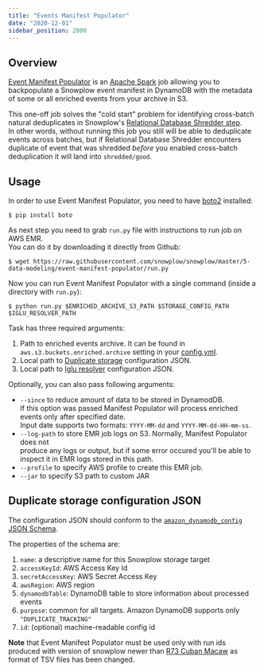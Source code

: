 ```yaml
---
title: "Events Manifest Populator"
date: "2020-12-01"
sidebar_position: 2000
---
```


## Overview

[Event Manifest Populator](https://github.com/snowplow/snowplow/tree/master/5-data-modeling/event-manifest-populator/) is an [Apache Spark](http://spark.apache.org/) job allowing you to backpopulate a Snowplow event manifest in DynamoDB with the metadata of some or all enriched events from your archive in S3.

This one-off job solves the "cold start" problem for identifying cross-batch natural deduplicates in Snowplow's [Relational Database Shredder step](/docs/pipeline-components-and-applications/loaders-storage-targets/snowplow-rdb-loader/rdb-shredder/).  
In other words, without running this job you still will be able to deduplicate events across batches, but if Relational Database Shredder encounters duplicate of event that was shredded _before_ you enabled cross-batch deduplication it will land into `shredded/good`.

## Usage

In order to use Event Manifest Populator, you need to have [boto2](http://boto.cloudhackers.com/en/latest/) installed:

```
$ pip install boto
```

As next step you need to grab `run.py` file with instructions to run job on AWS EMR.  
You can do it by downloading it directly from Github:

```
$ wget https://raw.githubusercontent.com/snowplow/snowplow/master/5-data-modeling/event-manifest-populator/run.py
```

Now you can run Event Manifest Populator with a single command (inside a directory with `run.py`):

```
$ python run.py $ENRICHED_ARCHIVE_S3_PATH $STORAGE_CONFIG_PATH $IGLU_RESOLVER_PATH
```

Task has three required arguments:

1. Path to enriched events archive. It can be found in `aws.s3.buckets.enriched.archive` setting in your [config.yml](https://github.com/snowplow/emr-etl-runner/blob/master/config/stream_config.yml.sample).
2. Local path to [Duplicate storage](#dynamodb-duplicate-storage-configuration) configuration JSON.
3. Local path to [Iglu resolver](/docs/pipeline-components-and-applications/iglu/iglu-resolver/) configuration JSON.

Optionally, you can also pass following arguments:

- `--since` to reduce amount of data to be stored in DynamodDB.  
    If this option was passed Manifest Populator will process enriched events only after specified date.  
    Input date supports two formats: `YYYY-MM-dd` and `YYYY-MM-dd-HH-mm-ss`.
- `--log-path` to store EMR job logs on S3. Normally, Manifest Populator does not  
    produce any logs or output, but if some error occured you'll be able to  
    inspect it in EMR logs stored in this path.
- `--profile` to specify AWS profile to create this EMR job.
- `--jar` to specify S3 path to custom JAR

## Duplicate storage configuration JSON

The configuration JSON should conform to the [`amazon_dynamodb_config` JSON Schema](https://github.com/snowplow/iglu-central/blob/master/schemas/com.snowplowanalytics.snowplow.storage/amazon_dynamodb_config/jsonschema/1-0-1).

The properties of the schema are:

1. `name`: a descriptive name for this Snowplow storage target
2. `accessKeyId`: AWS Access Key Id
3. `secretAccessKey`: AWS Secret Access Key
4. `awsRegion`: AWS region
5. `dynamodbTable`: DynamoDB table to store information about processed events
6. `purpose`: common for all targets. Amazon DynamoDB supports only `"DUPLICATE_TRACKING"`
7. `id`: (optional) machine-readable config id

**Note** that Event Manifest Populator must be used only with run ids produced with version of snowplow newer than [R73 Cuban Macaw](https://github.com/snowplow/snowplow/releases/tag/r73-cuban-macaw) as format of TSV files has been changed.
